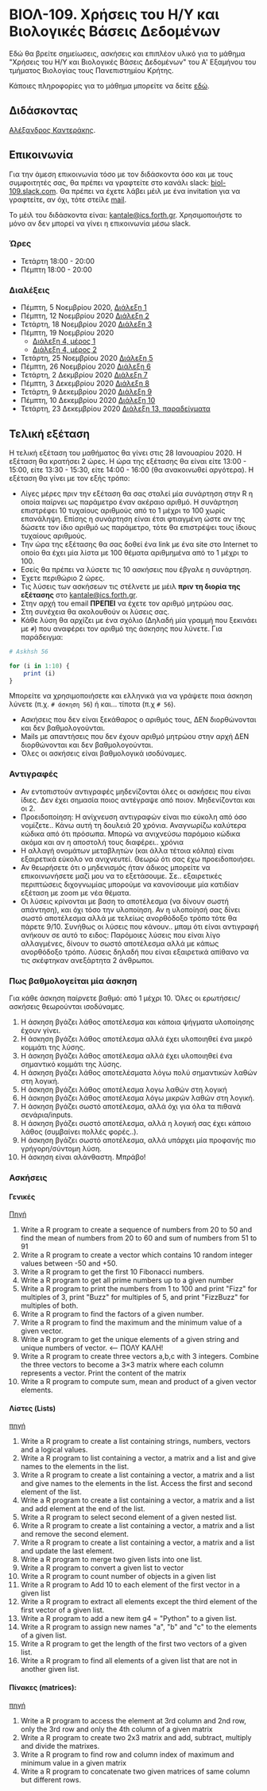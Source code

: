  
# ΒΙΟΛ-109. Χρήσεις του Η/Υ και Βιολογικές Βάσεις Δεδομένων 
Εδώ θα βρείτε σημείωσεις, ασκήσεις και επιπλέον υλικό για το μάθημα "Χρήσεις του Η/Υ και Βιολογικές Βάσεις Δεδομένων" του Α' Εξαμήνου του τμήματος Βιολογίας τους Πανεπιστημίου Κρήτης. 

Κάποιες πληροφορίες για το μάθημα μπορείτε να δείτε [εδώ](https://www.biology.uoc.gr/el/department-courses/21). 

## Διδάσκοντας
[Αλέξανδρος Καντεράκης](https://www.ics.forth.gr/cbml/person/Kanterakis/Alexandros%C2%A0).

## Επικοινωνία
Για την άμεση επικοινωνία τόσο με τον διδάσκοντα όσο και με τους συμφοιτητές σας, θα πρέπει να γραφτείτε στο κανάλι slack: [biol-109.slack.com](https://biol-109.slack.com). Θα πρέπει να έχετε λάβει μέιλ με ένα invitation για να γραφτείτε, αν όχι, τότε στείλε [mail](mailto:kantale@ics.forth.gr).

Το μέιλ του διδάσκοντα είναι: [kantale@ics.forth.gr](mailto:kantale@ics.forth.gr). Χρησιμοποιήστε το μόνο αν δεν μπορεί να γίνει η επικοινωνία μέσω slack.

### Ώρες
* Τετάρτη 18:00 - 20:00
* Πέμπτη 18:00 - 20:00 


### Διαλέξεις
* Πέμπτη, 5 Νοεμβρίου 2020, [Διάλεξη 1](https://www.dropbox.com/s/g377o8q4ni3k654/BIOL-109_lesson_1.pptx?dl=0)
* Πέμπτη, 12 Νοεμβρίου 2020 [Διάλεξη 2](https://www.dropbox.com/s/iy8y5fkguldej80/BIOL-109_lesson_2.pptx?dl=0)
* Τετάρτη, 18 Νοεμβρίου 2020 [Διάλεξη 3](https://www.dropbox.com/s/b11pkxqix2h5ids/BIOL-109_lesson_3.pptx?dl=0)
* Πέμπτη, 19 Νοεμβρίου 2020
   * [Διάλεξη 4, μέρος 1](https://www.dropbox.com/s/d2dkocmjecdieja/BIOL-109_lesson_4a.pptx?dl=0)
   * [Διάλεξη 4, μέρος 2](https://www.dropbox.com/s/y07z790km2xmn5f/BIOL-109_lesson_4b.pptx?dl=0)
* Τετάρτη, 25 Νοεμβρίου 2020 [Διάλεξη 5](https://www.dropbox.com/s/81xxscd7iduzpzc/BIOL-109_lesson_5.pptx?dl=0)
* Πέμπτη, 26 Νοεμβρίου 2020 [Διάλεξη 6](https://www.dropbox.com/s/t0pngfulpobjpem/BIOL-109_lesson_6.pptx?dl=0)
* Τετάρτη, 2 Δεκμβρίου 2020 [Διάλεξη 7](https://www.dropbox.com/s/j9u3lgj5ae1m6lj/BIOL-109_lesson_7.pptx?dl=0)
* Πέμπτη, 3 Δεκεμβρίου 2020 [Διάλεξη 8](https://www.dropbox.com/s/gt3mvjxzh2mufvt/BIOL-109_lessos_8.pptx?dl=0)
* Τετάρτη, 9 Δεκεμβρίου 2020 [Διάλεξη 9](https://www.dropbox.com/s/82piw4ul2w7f1wi/BIOL-109_lesson_9.pptx?dl=0)
* Πέμπτη, 10 Δεκεμβρίου 2020 [Διάλεξη 10](https://www.dropbox.com/s/ljj7osr2s1u9fun/BIOL-109_lesson_10.pptx?dl=0)
* Τετάρτη, 23 Δεκεμβρίου 2020 [Διάλεξη 13, παραδείγματα](lesson_13_2020.ipynb)

## Τελική εξέταση
Η τελική εξέταση του μαθήματος θα γίνει στις 28 Ιανουαρίου 2020. 
Η εξέταση θα κρατήσει 2 ώρες. Η ώρα της εξέτασης θα είναι είτε 13:00 - 15:00, είτε 13:30 - 15:30, είτε 14:00 - 16:00 (θα ανακοινωθεί αργότερα).
Η εξέταση θα γίνει με τον εξής τρόπο:
* Λίγες μέρες πριν την εξέταση θα σας σταλεί μία συνάρτηση στην R η οποία παίρνει ως παράμετρο έναν ακέραιο αριθμό. Η συνάρτηση επιστρέφει 10 τυχαίους αριθμούς από το 1 μέχρι το 100 χωρίς επανάληψη. Επίσης η συνάρτηση είναι έτσι φτιαγμένη ώστε αν της δώσετε τον ίδιο αριθμό ως παράμετρο, τότε θα επιστρέψει τους ίδιους τυχαίους αριθμούς. 
* Την ώρα της εξέτασης θα σας δοθεί ένα link με ένα site στο Internet το οποίο θα έχει μία λίστα με 100 θέματα αριθμημένα από το 1 μέχρι το 100.
* Εσείς θα πρέπει να λύσετε τις 10 ασκήσεις που έβγαλε η συνάρτηση.
* Έχετε περιθώριο 2 ώρες.
* Τις λύσεις των ασκήσεων τις στέλνετε με μέιλ **πριν τη διορία της εξέτασης** στο [kantale@ics.forth.gr](mailto:kantale@ics.forth.gr).
* Στην αρχή του email **ΠΡΕΠΕΙ** να έχετε τον αριθμό μητρώου σας.
* Στη συνέχεια θα ακολουθούν οι λύσεις σας. 
* Κάθε λύση θα αρχίζει με ένα σχόλιο (Δηλαδή μία γραμμή που ξεκινάει με ```#```) που αναφέρει τον αριθμό της άσκησης που λύνετε. Για παράδειγμα:

```R
# Askhsh 56

for (i in 1:10) {
	print (i)
}

```

Μπορείτε να χρησιμοποιήσετε και ελληνικά για να γράψετε ποια άσκηση λύνετε (π.χ. ```# άσκηση 56```) ή και... τίποτα (π.χ ```# 56```).
* Ασκήσεις που δεν είναι ξεκάθαρος ο αριθμός τους, ΔΕΝ διορθώνονται και δεν βαθμολογούνται.
* Mails με απαντήσεις που δεν έχουν αριθμό μητρώου στην αρχή ΔΕΝ διορθώνονται και δεν βαθμολογούνται. 
* Όλες οι ασκήσεις είναι βαθμολογικά ισοδύναμες.

### Αντιγραφές
* Αν εντοπιστούν αντιγραφές μηδενίζονται όλες οι ασκήσεις που είναι ίδιες. Δεν έχει σημασία ποιος αντέγραψε από ποιον. Μηδενίζονται και οι 2.
* Προειδοποίηση: Η ανίχνευση αντιγραφών είναι πιο εύκολη από όσο νομίζετε.. Κάνω αυτή τη δουλειά 20 χρόνια. Αναγνωρίζω καλύτερα κώδικα από ότι πρόσωπα. Μπορώ να ανιχνεύσω παρόμοιο κώδικα ακόμα και αν η αποστολή τους διαφέρει.. χρόνια
* Η αλλαγή ονομάτων μεταβλητών (και άλλα τέτοια κόλπα) είναι εξαιρετικά εύκολο να ανιχνευτεί. Θεωρώ ότι σας έχω προειδοποιήσει.
* Αν θεωρήσετε ότι ο μηδενισμός ήταν άδικος μπορείτε να επικοινωνήσετε μαζί μου να το εξετάσουμε. Σε.. εξαιρετικές περιπτώσεις διχογνωμίας μπορούμε να κανονίσουμε μία κατιδίαν εξέταση με zoom με νέα θέματα. 
* Οι λύσεις κρίνονται με βαση το αποτέλεσμα (να δίνουν σωστή απάντηση), και όχι τόσο την υλοποίηση. Αν η υλοποίησή σας δίνει σωστό αποτέλεσμα αλλά με τελείως ανορθόδοξο τρόπο τότε θα πάρετε 9/10. Συνήθως οι λύσεις που κάνουν.. μπαμ ότι είναι αντιγραφή ανήκουν σε αυτό το ειδος: Παρόμοιες λύσεις που είναι λίγο αλλαγμένες, δίνουν το σωστό αποτέλεσμα αλλά με κάπως ανορθόδοξο τρόπο. Λύσεις δηλαδή που είναι εξαιρετικά απίθανο να τις σκέφτηκαν ανεξάρτητα 2 άνθρωποι. 

### Πως βαθμολογείται μία άσκηση
Για κάθε άσκηση παίρνετε βαθμό: από 1 μέχρι 10. Όλες οι ερωτήσεις/ασκήσεις θεωρούνται ισοδύναμες. 

1. Η άσκηση βγάζει λάθος αποτέλεσμα και κάποια ψήγματα υλοποίησης έχουν γίνει.
2. Η άσκηση βγάζει λάθος αποτέλεσμα αλλά έχει υλοποιηθεί ένα μικρό κομμάτι της λύσης.
3. Η άσκηση βγάζει λάθος αποτέλεσμα αλλά έχει υλοποιηθεί ένα σημαντικό κομμάτι της λύσης.
4. Η άσκηση βγάζει λάθος αποτελέσματα λόγω πολύ σημαντικών λαθών στη λογική.
5. Η άσκηση βγάζει λάθος αποτέλεσμα λογω λαθών στη λογική
6. Η άσκηση βγάζει λάθος αποτέλεσμα λόγω μικρών λαθών στη λογική. 
7. H άσκηση βγάζει σωστό αποτέλεσμα, αλλά όχι για όλα τα πιθανά σενάρια/inputs. 
8. Η άσκηση βγάζει σωστό αποτέλεσμα, αλλά η λογική σας έχει κάποιο λάθος (συμβαίνει πολλές φορές..). 
9. Η άσκηση βγάζει σωστό αποτέλεσμα, αλλά υπάρχει μία προφανής πιο γρήγορη/σύντομη λύση.
10. Η άσκηση είναι αλάνθαστη. Μπράβο!

### Ασκήσεις
#### Γενικές
[Πηγή](https://www.w3resource.com/r-programming-exercises/basic/index.php)
1. Write a R program to create a sequence of numbers from 20 to 50 and find the mean of numbers from 20 to 60 and sum of numbers from 51 to 91
2. Write a R program to create a vector which contains 10 random integer values between -50 and +50.
3. Write a R program to get the first 10 Fibonacci numbers.
4. Write a R program to get all prime numbers up to a given number
5. Write a R program to print the numbers from 1 to 100 and print "Fizz" for multiples of 3, print "Buzz" for multiples of 5, and print "FizzBuzz" for multiples of both.
6. Write a R program to find the factors of a given number.
7. Write a R program to find the maximum and the minimum value of a given vector.
8. Write a R program to get the unique elements of a given string and unique numbers of vector. <-- ΠΟΛΥ ΚΑΛΗ!
9. Write a R program to create three vectors a,b,c with 3 integers. Combine the three vectors to become a 3×3 matrix where each column represents a vector. Print the content of the matrix
10. Write a R program to compute sum, mean and product of a given vector elements. 

#### Λίστες (Lists)
[πηγή](https://www.w3resource.com/r-programming-exercises/list/index.php)

1. Write a R program to create a list containing strings, numbers, vectors and a logical values.
2. Write a R program to list containing a vector, a matrix and a list and give names to the elements in the list.
3. Write a R program to create a list containing a vector, a matrix and a list and give names to the elements in the list. Access the first and second element of the list.
4. Write a R program to create a list containing a vector, a matrix and a list and add element at the end of the list.
5. Write a R program to select second element of a given nested list.
6. Write a R program to create a list containing a vector, a matrix and a list and remove the second element.
7. Write a R program to create a list containing a vector, a matrix and a list and update the last element.
8. Write a R program to merge two given lists into one list.
9. Write a R program to convert a given list to vector
10. Write a R program to count number of objects in a given list
11. Write a R program to Add 10 to each element of the first vector in a given list
12. Write a R program to extract all elements except the third element of the first vector of a given list.
13. Write a R program to add a new item g4 = "Python" to a given list.    
14. Write a R program to assign new names "a", "b" and "c" to the elements of a given list.
15. Write a R program to get the length of the first two vectors of a given list.
16. Write a R program to find all elements of a given list that are not in another given list. 

#### Πίνακες (matrices):
[πηγή]( https://www.w3resource.com/r-programming-exercises/matrix/index.php)
1. Write a R program to access the element at 3rd column and 2nd row, only the 3rd row and only the 4th column of a given matrix
2. Write a R program to create two 2x3 matrix and add, subtract, multiply and divide the matrixes.
3. Write a R program to find row and column index of maximum and minimum value in a given matrix
4. Write a R program to concatenate two given matrices of same column but different rows.



